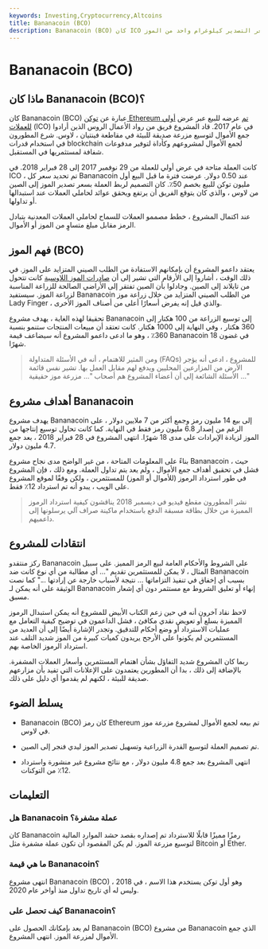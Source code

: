 ```yaml
---
keywords: Investing,Cryptocurrency,Altcoins
title: Bananacoin (BCO)
description: Bananacoin (BCO) كان ICO لجمع الأموال لمزرعة الموز في لاوس. وقد تم ربطه بسعر التصدير كيلوغرام واحد من الموز.
---
```


# Bananacoin (BCO)
## ماذا كان Bananacoin (BCO)؟

كان Bananacoin (BCO) عبارة عن [توكن Ethereum تم](/ethereum) عرضه للبيع عبر عرض [أولي للعملات](/initial-coin-offering-ico) (ICO) في عام 2017. قاد المشروع فريق من رواد الأعمال الروس الذين أرادوا جمع الأموال لتوسيع مزرعة صديقة للبيئة في مقاطعة فينتيان ، لاوس. شرع المطورون في استخدام قدرات blockchain لجمع الأموال لمشروعهم وكأداة لتوفير مدفوعات شفافة لمستثمريها في المستقبل.

كانت العملة متاحة في عرض أولي للعملة من 29 نوفمبر 2017 إلى 28 فبراير 2018. في ICO ، تم تحديد سعر كل Bananacoin عند 0.50 دولار. عرضت فترة ما قبل البيع أول مليون توكن للبيع بخصم 50٪. كان التصميم لربط العملة بسعر تصدير الموز إلى الصين من لاوس ، والذي كان يتوقع الفريق أن يرتفع ويحقق عوائد لحاملي العملات عند استبدالها أو تداولها.

عند اكتمال المشروع ، خطط مصممو العملات للسماح لحاملي العملات المعدنية بتبادل الرمز مقابل مبلغ متساوٍ من الموز أو الأموال.

## فهم الموز (BCO)

يعتقد داعمو المشروع أن بإمكانهم الاستفادة من الطلب الصيني المتزايد على الموز. في ذلك الوقت ، أشاروا إلى الأرقام التي تشير إلى أن [صادرات الموز اللاوسية](/export) كانت تتحول من تايلاند إلى الصين. وجادلوا بأن الصين تفتقر إلى الأراضي الصالحة للزراعة المناسبة لزراعة الموز. سيستفيد Bananacoin من الطلب الصيني المتزايد من خلال زراعة موز Lady Finger ، والذي قيل إنه يفرض أسعارًا أعلى من أصناف الموز الأخرى.

تحقيقا لهذه الغاية ، يهدف مشروع Bananacoin إلى توسيع الزراعة من 100 هكتار إلى 360 هكتار ، وفي النهاية إلى 1000 هكتار. كانت تعتقد أن مبيعات المنتجات ستنمو بنسبة 360٪ ، وهو ما ادعى داعمو المشروع أنه سيضاعف قيمة Bananacoin في غضون 18 شهرًا.

> ومن المثير للاهتمام ، أنه في الأسئلة المتداولة (FAQs) للمشروع ، ادعى أنه يؤجر الأرض من المزارعين المحليين ويدفع لهم مقابل العمل بها. تشير نفس قائمة الأسئلة الشائعة إلى أن أعضاء المشروع هم أصحاب "... مزرعة موز حقيقية ..."

>

## أهداف مشروع Bananacoin

يهدف مشروع Bananacoin إلى بيع 14 مليون رمز وجمع أكثر من 7 ملايين دولار ، على الرغم من إصدار 6.8 مليون رمز فقط في النهاية. كما كانت تحاول توسيع إنتاجها من الموز لزيادة الإيرادات على مدى 18 شهرًا. انتهى المشروع في 28 فبراير 2018 ، بعد جمع 4.7 مليون دولار.

بناءً على المعلومات المتاحة ، من غير الواضح مدى نجاح مشروع Bananacoin ، حيث فشل في تحقيق أهداف جمع الأموال ، ولم يعد يتم تداول العملة. ومع ذلك ، فإن المشروع في طور استرداد الرموز (للأموال أو الموز) للمستثمرين ، ولكن وفقًا لموقع المشروع على الويب ، يبدو أنه تم استرداد 12٪ فقط.

> نشر المطورون مقطع فيديو في ديسمبر 2018 يناقشون كيفية استرداد الرموز المميزة من خلال بطاقة مسبقة الدفع باستخدام ماكينة صراف آلي يرسلونها إلى داعميهم.

>

## انتقادات للمشروع

ركز منتقدو Bananacoin على الشروط والأحكام العامة لبيع الرمز المميز. على سبيل المثال ، لا يمكن للمستثمرين تقديم "... أي مطالبة من أي نوع كانت ضد Bananacoin بسبب أي إخفاق في تنفيذ التزاماتها ... نتيجة لأسباب خارجة عن إرادتها ..." كما نصت الوثيقة على أنه يمكن لـ Bananacoin إنهاء أو تعليق الشروط مع مستثمر دون أي إشعار مسبق.

لاحظ نقاد آخرون أنه في حين زعم الكتاب الأبيض للمشروع أنه يمكن استبدال الرموز المميزة بسلع أو تعويض نقدي مكافئ ، فشل الداعمون في توضيح كيفية التعامل مع عمليات الاسترداد أو وضع أحكام للتدقيق. وتجدر الإشارة أيضًا إلى أن العديد من المستثمرين لم يكونوا على الأرجح يريدون كميات كبيرة من الموز شديد التلف عند استرداد الرموز الخاصة بهم.

ربما كان المشروع شديد التفاؤل بشأن اهتمام المستثمرين وأسعار العملات المشفرة. بالإضافة إلى ذلك ، بدا أن المطورين يعتمدون على الإعلانات التي تفيد بأن مزارعهم صديقة للبيئة ، لكنهم لم يقدموا أي دليل على ذلك.

## يسلط الضوء

- Bananacoin (BCO) كان رمز Ethereum تم بيعه لجمع الأموال لمشروع مزرعة موز في لاوس.

- تم تصميم العملة لتوسيع القدرة الزراعية وتسهيل تصدير الموز ليدي فنجر إلى الصين.

- انتهى المشروع بعد جمع 4.8 مليون دولار ، مع نتائج مشروع غير منشورة واسترداد 12٪ من التوكنات.

## التعليمات

### هل Bananacoin عملة مشفرة؟

كان Bananacoin رمزًا مميزًا قابلًا للاسترداد تم إصداره بقصد حشد الموارد المالية لتوسيع مزرعة الموز. لم يكن المقصود أن تكون عملة مشفرة مثل Bitcoin أو Ether.

### ما هي قيمة Bananacoin؟

انتهى مشروع Bananacoin (BCO) ، وهو أول توكن يستخدم هذا الاسم ، في 2018 وليس له أي تاريخ تداول منذ أواخر عام 2020.

### كيف تحصل على Bananacoin؟

لم يعد بإمكانك الحصول على Bananacoin (BCO) من مشروع Bananacoin الذي جمع الأموال لمزرعة الموز. انتهى المشروع.

